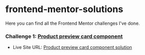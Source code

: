 # frontend-mentor-solutions
Here you can find all the Frontend Mentor challenges I've done.

### Challenge 1: [Product preview card component](https://www.frontendmentor.io/challenges/product-preview-card-component-GO7UmttRfa)
- Live Site URL: [Product preview card component solution](https://kellychi22.github.io/frontend-mentor-solutions//01-product-preview-card-component/)
